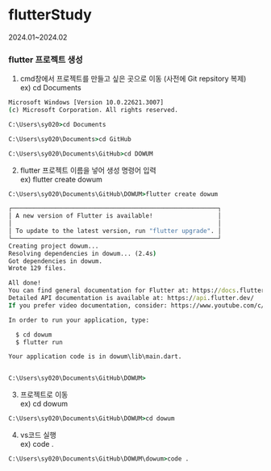 # flutterStudy

2024.01~2024.02  
### flutter 프로젝트 생성
1. cmd창에서 프로젝트를 만들고 싶은 곳으로 이동 (사전에 Git repsitory 복제)  
   ex) cd Documents
```cmd
Microsoft Windows [Version 10.0.22621.3007]
(c) Microsoft Corporation. All rights reserved.

C:\Users\sy020>cd Documents

C:\Users\sy020\Documents>cd GitHub

C:\Users\sy020\Documents\GitHub>cd DOWUM
```

2. flutter 프로젝트 이름을 넣어 생성 명령어 입력   
   ex) flutter create dowum
```cmd
C:\Users\sy020\Documents\GitHub\DOWUM>flutter create dowum

┌─────────────────────────────────────────────────────────┐
│ A new version of Flutter is available!                  │
│                                                         │
│ To update to the latest version, run "flutter upgrade". │
└─────────────────────────────────────────────────────────┘
Creating project dowum...
Resolving dependencies in dowum... (2.4s)
Got dependencies in dowum.
Wrote 129 files.

All done!
You can find general documentation for Flutter at: https://docs.flutter.dev/
Detailed API documentation is available at: https://api.flutter.dev/
If you prefer video documentation, consider: https://www.youtube.com/c/flutterdev

In order to run your application, type:

  $ cd dowum
  $ flutter run

Your application code is in dowum\lib\main.dart.


C:\Users\sy020\Documents\GitHub\DOWUM>
```

3. 프로젝트로 이동   
   ex) cd dowum
```cmd
C:\Users\sy020\Documents\GitHub\DOWUM>cd dowum
```

4. vs코드 실행   
   ex) code .   
``` cmd
C:\Users\sy020\Documents\GitHub\DOWUM\dowum>code .
```